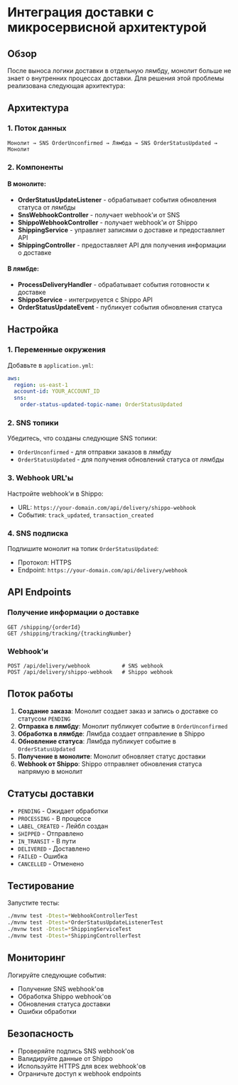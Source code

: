 # Интеграция доставки с микросервисной архитектурой

## Обзор

После выноса логики доставки в отдельную лямбду, монолит больше не знает о внутренних процессах доставки. Для решения этой проблемы реализована следующая архитектура:

## Архитектура

### 1. Поток данных

```
Монолит → SNS OrderUnconfirmed → Лямбда → SNS OrderStatusUpdated → Монолит
```

### 2. Компоненты

#### В монолите:
- **OrderStatusUpdateListener** - обрабатывает события обновления статуса от лямбды
- **SnsWebhookController** - получает webhook'и от SNS
- **ShippoWebhookController** - получает webhook'и от Shippo
- **ShippingService** - управляет записями о доставке и предоставляет API
- **ShippingController** - предоставляет API для получения информации о доставке

#### В лямбде:
- **ProcessDeliveryHandler** - обрабатывает события готовности к доставке
- **ShippoService** - интегрируется с Shippo API
- **OrderStatusUpdateEvent** - публикует события обновления статуса

## Настройка

### 1. Переменные окружения

Добавьте в `application.yml`:

```yaml
aws:
  region: us-east-1
  account-id: YOUR_ACCOUNT_ID
  sns:
    order-status-updated-topic-name: OrderStatusUpdated
```

### 2. SNS топики

Убедитесь, что созданы следующие SNS топики:
- `OrderUnconfirmed` - для отправки заказов в лямбду
- `OrderStatusUpdated` - для получения обновлений статуса от лямбды

### 3. Webhook URL'ы

Настройте webhook'и в Shippo:
- URL: `https://your-domain.com/api/delivery/shippo-webhook`
- События: `track_updated`, `transaction_created`

### 4. SNS подписка

Подпишите монолит на топик `OrderStatusUpdated`:
- Протокол: HTTPS
- Endpoint: `https://your-domain.com/api/delivery/webhook`

## API Endpoints

### Получение информации о доставке

```
GET /shipping/{orderId}
GET /shipping/tracking/{trackingNumber}
```

### Webhook'и

```
POST /api/delivery/webhook          # SNS webhook
POST /api/delivery/shippo-webhook   # Shippo webhook
```

## Поток работы

1. **Создание заказа**: Монолит создает заказ и запись о доставке со статусом `PENDING`
2. **Отправка в лямбду**: Монолит публикует событие в `OrderUnconfirmed`
3. **Обработка в лямбде**: Лямбда создает отправление в Shippo
4. **Обновление статуса**: Лямбда публикует событие в `OrderStatusUpdated`
5. **Получение в монолите**: Монолит обновляет статус доставки
6. **Webhook от Shippo**: Shippo отправляет обновления статуса напрямую в монолит

## Статусы доставки

- `PENDING` - Ожидает обработки
- `PROCESSING` - В процессе
- `LABEL_CREATED` - Лейбл создан
- `SHIPPED` - Отправлено
- `IN_TRANSIT` - В пути
- `DELIVERED` - Доставлено
- `FAILED` - Ошибка
- `CANCELLED` - Отменено

## Тестирование

Запустите тесты:

```bash
./mvnw test -Dtest=*WebhookControllerTest
./mvnw test -Dtest=*OrderStatusUpdateListenerTest
./mvnw test -Dtest=*ShippingServiceTest
./mvnw test -Dtest=*ShippingControllerTest
```

## Мониторинг

Логируйте следующие события:
- Получение SNS webhook'ов
- Обработка Shippo webhook'ов
- Обновления статуса доставки
- Ошибки обработки

## Безопасность

- Проверяйте подпись SNS webhook'ов
- Валидируйте данные от Shippo
- Используйте HTTPS для всех webhook'ов
- Ограничьте доступ к webhook endpoints 